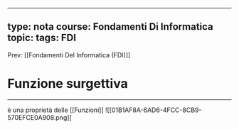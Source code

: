 

---
type: nota
course: Fondamenti Di Informatica
topic: 
tags: FDI
---

Prev: [[Fondamenti Del Informatica (FDI)]]

# Funzione surgettiva
---
è una proprietà delle [[Funzioni]]
![[01B1AF8A-6AD6-4FCC-8CB9-570EFCE0A908.png]]